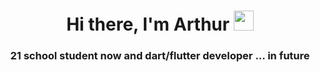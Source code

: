 <h1 align="center">Hi there, I'm Arthur</a> 
<img src="https://github.com/blackcater/blackcater/raw/main/images/Hi.gif" height="32"/></h1>
<h3 align="center">21 school student now and dart/flutter developer ... in future</h3>
